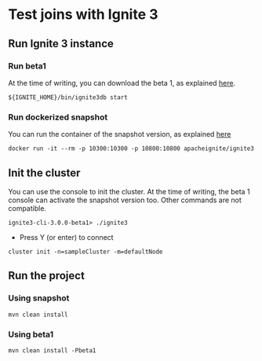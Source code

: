 # Test joins with Ignite 3

## Run Ignite 3 instance

### Run beta1

At the time of writing, you can download the beta 1, 
as explained [here](https://ignite.apache.org/docs/3.0.0-beta/installation/installing-using-zip).

``` shell script
${IGNITE_HOME}/bin/ignite3db start
```

### Run dockerized snapshot

You can run the container of the snapshot version,
as explained [here](https://ignite.apache.org/docs/3.0.0-beta/installation/installing-using-docker)

``` shell script
docker run -it --rm -p 10300:10300 -p 10800:10800 apacheignite/ignite3
```

## Init the cluster

You can use the console to init the cluster.
At the time of writing, the beta 1 console can activate the snapshot version too.
Other commands are not compatible.

``` shell script
ignite3-cli-3.0.0-beta1> ./ignite3
```

* Press Y (or enter) to connect

``` shell script
cluster init -n=sampleCluster -m=defaultNode
```

## Run the project

### Using snapshot

``` shell script
mvn clean install
```

### Using beta1

``` shell script
mvn clean install -Pbeta1
```



